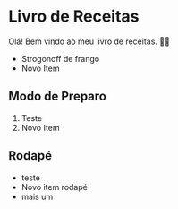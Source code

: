 # Livro de Receitas

Olá! Bem vindo ao meu livro de receitas. :man_technologist:

- Strogonoff de frango
- Novo Item

## Modo de Preparo

1. Teste
2. Novo Item





## Rodapé
- teste
- Novo item rodapé
- mais um
